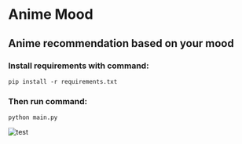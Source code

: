 # Anime Mood
## Anime recommendation based on your mood

### Install requirements with command:
```
pip install -r requirements.txt
```
### Then run command:
```
python main.py
```

![test](https://github.com/IsekaiCode/Anime-Mood/assets/109307799/b393c789-1698-490a-94e0-a5d897775289)
